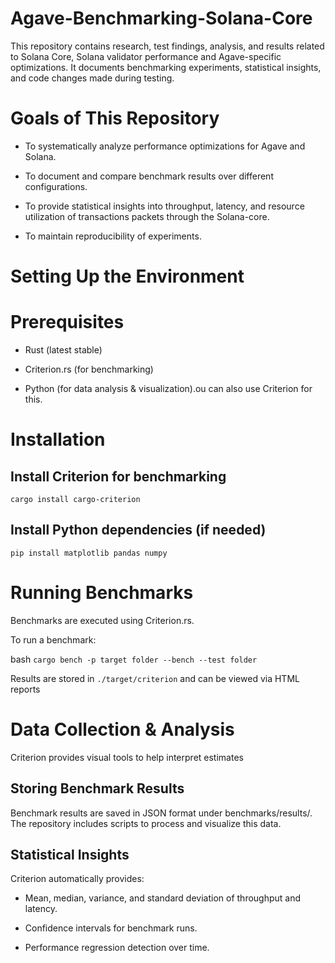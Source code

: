 # Agave-Benchmarking-Solana-Core
This repository contains research, test findings, analysis, and results related to Solana Core, Solana validator performance and Agave-specific optimizations. It documents benchmarking experiments, statistical insights, and code changes made during testing.

# Goals of This Repository

- To systematically analyze performance optimizations for Agave and Solana.

- To document and compare benchmark results over different configurations.

- To provide statistical insights into throughput, latency, and resource utilization of transactions packets through the Solana-core.

- To maintain reproducibility of experiments.

# Setting Up the Environment

# Prerequisites

- Rust (latest stable)

- Criterion.rs (for benchmarking)

- Python (for data analysis & visualization).ou can also use Criterion for this.

# Installation

## Install Criterion for benchmarking
`cargo install cargo-criterion`

## Install Python dependencies (if needed)
`pip install matplotlib pandas numpy`


# Running Benchmarks

Benchmarks are executed using Criterion.rs.

To run a benchmark:

bash `cargo bench -p target folder --bench --test folder`

Results are stored in `./target/criterion` and can be viewed via HTML reports

# Data Collection & Analysis
Criterion provides visual tools to help interpret estimates

## Storing Benchmark Results

Benchmark results are saved in JSON format under benchmarks/results/. The repository includes scripts to process and visualize this data.

## Statistical Insights

Criterion automatically provides:

- Mean, median, variance, and standard deviation of throughput and latency.

- Confidence intervals for benchmark runs.

- Performance regression detection over time.

